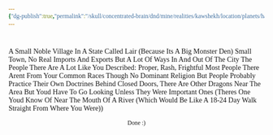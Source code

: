 ```yaml
---
{"dg-publish":true,"permalink":"/skull/concentrated-brain/dnd/mine/realities/kawshekh/location/planets/harmony/regions/lair/cambrighton/","tags":["Tagless"],"noteIcon":""}
---
```


<style id="Force_Custom_Fonts" type="text/css">@font-face{font-style:normal;font-family:"Merriweather";src:local("Merriweather")}@font-face{font-style:bolder;font-family:"Merriweather";src:local("Merriweather")}@font-face{font-style:normal;font-family:"Merriweather";src:local("Merriweather");unicode-range:U+0-FF,U+2E80-9FFF,U+F900-FAFF,U+FE30-FE4F,U+20000-2FA1F}@font-face{font-style:bolder;font-family:"Merriweather";src:local("Merriweather");unicode-range:U+0-FF,U+2E80-9FFF,U+F900-FAFF,U+FE30-FE4F,U+20000-2FA1F}@font-face{font-style:normal;font-family:"Merriweather";src:local("Merriweather");unicode-range:U+0-FF}@font-face{font-style:bolder;font-family:"Merriweather";src:local("Merriweather");unicode-range:U+0-FF}:not(pre):not(code):not(textarea):not(tt):not(kbd):not(samp):not(var){font-family:"Merriweather"!important}pre,code,textarea,tt,kbd,samp,var{font-family:monospace!important}pre *,code *,textarea *,tt *,kbd *,samp *,var *{font-family:monospace!important}</style>


# <center><span style="color:#000000"></span></center>


 A Small Noble Village In A State Called Lair (Because Its A Big Monster Den)
Small Town, No Real Imports And Exports But A Lot Of Ways In And Out Of The City
The People There Are A Lot Like You Described: Proper, Rash, Frightful
Most People There Arent From Your Common Races Though
No Dominant Religion But People Probably Practice Their Own Doctrines Behind Closed Doors, There Are Other Dragons Near The Area But Youd Have To Go Looking Unless They Were Important Ones (Theres One Youd Know Of Near The Mouth Of A River (Which Would Be Like A 18-24 Day Walk Straight From Where You Were))









<center><sub>Done :)</sub></center>
